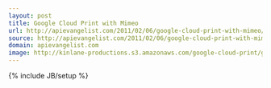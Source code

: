 ```yaml
---
layout: post
title: Google Cloud Print with Mimeo
url: http://apievangelist.com/2011/02/06/google-cloud-print-with-mimeo/
source: http://apievangelist.com/2011/02/06/google-cloud-print-with-mimeo/
domain: apievangelist.com
image: http://kinlane-productions.s3.amazonaws.com/google-cloud-print/google-cloud-print-mimeo.png
---
```

{% include JB/setup %}